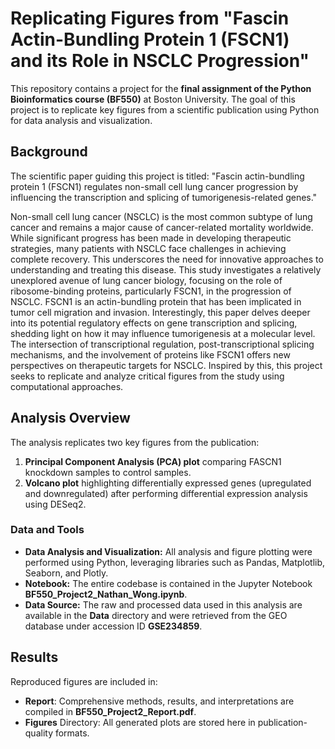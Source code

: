 # Replicating Figures from "Fascin Actin-Bundling Protein 1 (FSCN1) and its Role in NSCLC Progression"

This repository contains a project for the **final assignment of the Python Bioinformatics course (BF550)** at Boston University. The goal of this project is to replicate key figures from a scientific publication using Python for data analysis and visualization.

## Background 
The scientific paper guiding this project is titled:
"Fascin actin-bundling protein 1 (FSCN1) regulates non-small cell lung cancer progression by influencing the transcription and splicing of tumorigenesis-related genes."

Non-small cell lung cancer (NSCLC) is the most common subtype of lung cancer and remains a major cause of cancer-related mortality worldwide. While significant progress has been made in developing therapeutic strategies, many patients with NSCLC face challenges in achieving complete recovery. This underscores the need for innovative approaches to understanding and treating this disease. This study investigates a relatively unexplored avenue of lung cancer biology, focusing on the role of ribosome-binding proteins, particularly FSCN1, in the progression of NSCLC. FSCN1 is an actin-bundling protein that has been implicated in tumor cell migration and invasion. Interestingly, this paper delves deeper into its potential regulatory effects on gene transcription and splicing, shedding light on how it may influence tumorigenesis at a molecular level. The intersection of transcriptional regulation, post-transcriptional splicing mechanisms, and the involvement of proteins like FSCN1 offers new perspectives on therapeutic targets for NSCLC. Inspired by this, this project seeks to replicate and analyze critical figures from the study using computational approaches.

## Analysis Overview 
The analysis replicates two key figures from the publication:

1. **Principal Component Analysis (PCA) plot** comparing FASCN1 knockdown samples to control samples.
2. **Volcano plot** highlighting differentially expressed genes (upregulated and downregulated) after performing differential expression analysis using DESeq2.

### Data and Tools
- **Data Analysis and Visualization:** All analysis and figure plotting were performed using Python, leveraging libraries such as Pandas, Matplotlib, Seaborn, and Plotly.
- **Notebook:** The entire codebase is contained in the Jupyter Notebook **BF550_Project2_Nathan_Wong.ipynb**.
- **Data Source:** The raw and processed data used in this analysis are available in the **Data** directory and were retrieved from the GEO database under accession ID **GSE234859**.

## Results
Reproduced figures are included in:

- **Report**: Comprehensive methods, results, and interpretations are compiled in **BF550_Project2_Report.pdf**.
- **Figures** Directory: All generated plots are stored here in publication-quality formats.
